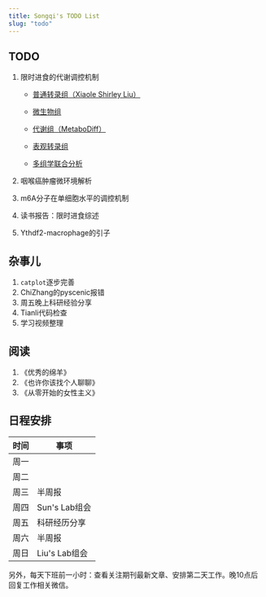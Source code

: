 ```yaml
---
title: Songqi's TODO List
slug: "todo"
---
```


## TODO

1.  限时进食的代谢调控机制

    -   [普通转录组（Xiaole Shirley Liu）](https://liulab-dfci.github.io/bioinfo-combio/)

    -   [微生物组](https://microbiome.github.io/tutorials/)

    -   [代谢组（MetaboDiff）](https://github.com/andreasmock/MetaboDiff)

    -   [表观转录组](https://github.com/Ming-Lian/NGS-analysis/blob/master/MeRIP-seq.md)

    -   [多组学联合分析](https://github.com/mikelove/awesome-multi-omics)

2.  咽喉癌肿瘤微环境解析

3.  m6A分子在单细胞水平的调控机制

4.  读书报告：限时进食综述

5.  Ythdf2-macrophage的引子

## 杂事儿

1.  `catplot`逐步完善
2.  ChiZhang的pyscenic报错
3.  周五晚上科研经验分享
4.  Tianli代码检查
5.  学习视频整理

## 阅读

1.  《优秀的绵羊》
2.  《也许你该找个人聊聊》
3.  《从零开始的女性主义》

## 日程安排

| 时间 | 事项          |
|------|---------------|
| 周一 |               |
| 周二 |               |
| 周三 | 半周报        |
| 周四 | Sun's Lab组会 |
| 周五 | 科研经历分享  |
| 周六 | 半周报        |
| 周日 | Liu's Lab组会 |

另外，每天下班前一小时：查看关注期刊最新文章、安排第二天工作。晚10点后回复工作相关微信。

<script>
document.querySelectorAll('.main a').forEach(function(el) {
  var t = el.innerText;
  if (!/^https:/.test(t)) return;
  el.innerText = t.replace(/^https:\/\/(www\.)?/, '')
    .replace(/#.*/, '')
    .replace(/^github.com\/([^\/]+)\/([^\/]+)\/(issues|pull)\/(\d+).*/, '$1/$2#$4')
    .replace(/^github.com\/([^\/]+)\/([^\/]+)\/(releases)\/tag\/([^\/]+).*/, '$1/$2@$4')
    .replace(/^stackoverflow.com\/q\/(\d+).*/, 'SO/$1')
    .replace(/^community.rstudio.com\/t\/(\d+).*/, 'RC/$1')
    .replace(/^twitter.com\/([^\/]+)\/([^\/]+)\/(\d+).*/, 'twitter/$3')
    .replace(/^github.com/, 'GH');
});
</script>
